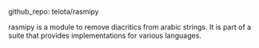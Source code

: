 github_repo: telota/rasmipy

rasmipy is a module to remove diacritics from arabic strings. It is part of a
suite that provides implementations for various languages.
